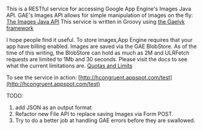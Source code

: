 This is a RESTful service for accessing Google App Engine's Images Java API.
GAE's Images API allows for simple manipulation of images on the fly:
[The Images Java API](http://code.google.com/appengine/docs/java/images/overview.html)
This service is written in Groovy using
[the Gaelyk framework](http://gaelyk.appspot.com/)

I hope people find it useful. To store images,App Engine requires that your app have billing enabled.
Images are saved via the GAE BlobStore. As of the time of this writing, the BlobStore can hold as much as 2M and 
ULRFetch requests are limited to 1Mb and 30 seconds. Please visit the docs to see what the current limitations are.
[Quotas and Limits](http://code.google.com/appengine/docs/java/images/overview.html#Quotas_and_Limits)

To see the service in action: [http://hcongruent.appspot.com/test](http://hcongruent.appspot.com/test)

TODO:

1. add JSON as an output format
2. Refactor new File API to replace saving Images  via Form POST.
3. Try to do a better job at handling GAE errors before they are swallowed.


